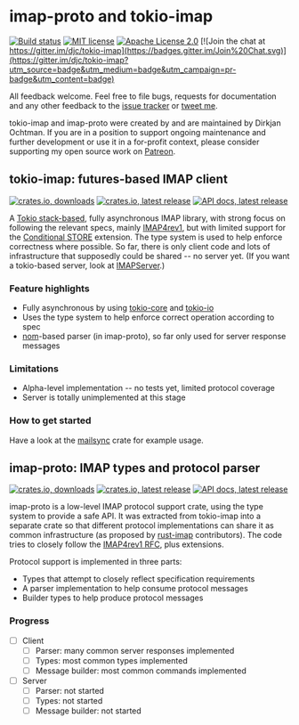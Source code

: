 # imap-proto and tokio-imap

[![Build status](https://api.travis-ci.org/djc/tokio-imap.svg?branch=master)](https://travis-ci.org/djc/tokio-imap)
[![MIT license](https://img.shields.io/badge/license-MIT-blue.svg)](./LICENSE-MIT)
[![Apache License 2.0](https://img.shields.io/badge/license-ALv2-blue.svg)](./LICENSE-APACHE)
[![Join the chat at https://gitter.im/djc/tokio-imap](https://badges.gitter.im/Join%20Chat.svg)](https://gitter.im/djc/tokio-imap?utm_source=badge&utm_medium=badge&utm_campaign=pr-badge&utm_content=badge)

All feedback welcome. Feel free to file bugs, requests for documentation and
any other feedback to the [issue tracker][issues] or [tweet me][twitter].

tokio-imap and imap-proto were created by and are maintained by Dirkjan Ochtman.
If you are in a position to support ongoing maintenance and further development
or use it in a for-profit context, please consider supporting my open source
work on [Patreon][patreon].

[issues]: https://github.com/djc/tokio-imap/issues
[twitter]: https://twitter.com/djco/
[patreon]: https://www.patreon.com/dochtman

## tokio-imap: futures-based IMAP client

[![crates.io, downloads](https://img.shields.io/crates/d/tokio-imap.svg)](https://crates.io/crates/tokio-imap)
[![crates.io, latest release](https://img.shields.io/crates/v/tokio-imap.svg)](https://crates.io/crates/tokio-imap)
[![API docs, latest release](https://docs.rs/tokio-imap/badge.svg)](http://docs.rs/tokio-imap)

A [Tokio stack-based][Tokio_stack], fully asynchronous IMAP library, with strong focus on following
the relevant specs, mainly [IMAP4rev1][rfc3501], but with limited support for
the [Conditional STORE][rfc4551] extension. The type system is used to help
enforce correctness where possible. So far, there is only client code and lots
of infrastructure that supposedly could be shared -- no server yet. (If you
want a tokio-based server, look at [IMAPServer][IMAPServer].)

### Feature highlights

* Fully asynchronous by using [tokio-core][tokio-core] and [tokio-io][tokio-io]
* Uses the type system to help enforce correct operation according to spec
* [nom][nom]-based parser (in imap-proto), so far only used for server response messages

### Limitations

* Alpha-level implementation -- no tests yet, limited protocol coverage
* Server is totally unimplemented at this stage

[rfc3501]: https://tools.ietf.org/html/rfc3501
[rfc4551]: https://tools.ietf.org/html/rfc4551
[IMAPServer]: https://github.com/Nordgedanken/IMAPServer-rs
[docs]: https://docs.rs/tokio-imap
[tokio-core]: https://github.com/tokio-rs/tokio-core
[tokio-io]: https://github.com/tokio-rs/tokio-io
[Tokio_stack]: https://tokio.rs
[nom]: https://github.com/Geal/nom

### How to get started

Have a look at the [mailsync][mailsync] crate for example usage.

[mailsync]: https://github.com/djc/mailsync

## imap-proto: IMAP types and protocol parser

[![crates.io, downloads](https://img.shields.io/crates/d/imap-proto.svg)](https://crates.io/crates/imap-proto)
[![crates.io, latest release](https://img.shields.io/crates/v/imap-proto.svg)](https://crates.io/crates/imap-proto)
[![API docs, latest release](https://docs.rs/imap-proto/badge.svg)](http://docs.rs/imap-proto)

imap-proto is a low-level IMAP protocol support crate, using the type system to
provide a safe API. It was extracted from tokio-imap into a separate crate so that
different protocol implementations can share it as common infrastructure
(as proposed by [rust-imap][rust-imap] contributors).
The code tries to closely follow the [IMAP4rev1 RFC][rfc3501], plus extensions.

Protocol support is implemented in three parts:

* Types that attempt to closely reflect specification requirements
* A parser implementation to help consume protocol messages
* Builder types to help produce protocol messages

[rfc3501]: https://tools.ietf.org/html/rfc3501
[tokio-imap]: https://github.com/djc/tokio-imap
[rust-imap]: https://github.com/mattnenterprise/rust-imap
[issues]: https://github.com/djc/imap-proto/issues
[twitter]: https://twitter.com/djco/

### Progress

- [ ] Client
    - [ ] Parser: many common server responses implemented
    - [ ] Types: most common types implemented
    - [ ] Message builder: most common commands implemented
- [ ] Server
    - [ ] Parser: not started
    - [ ] Types: not started
    - [ ] Message builder: not started
